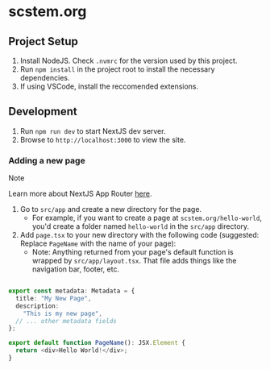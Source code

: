 # scstem.org

## Project Setup

1. Install NodeJS. Check `.nvmrc` for the version used by this project.
2. Run `npm install` in the project root to install the necessary dependencies.
3. If using VSCode, install the reccomended extensions.

## Development

1. Run `npm run dev` to start NextJS dev server.
2. Browse to `http://localhost:3000` to view the site.

### Adding a new page

> [!NOTE]  
> Learn more about NextJS App Router [here](https://nextjs.org/docs/app).

1. Go to `src/app` and create a new directory for the page.
   - For example, if you want to create a page at `scstem.org/hello-world`, you'd create a folder named `hello-world` in the `src/app` directory.
2. Add `page.tsx` to your new directory with the following code (suggested: Replace `PageName` with the name of your page):
   - Note: Anything returned from your page's default function is wrapped by `src/app/layout.tsx`. That file adds things like the navigation bar, footer, etc.

```ts

export const metadata: Metadata = {
  title: "My New Page",
  description:
    "This is my new page",
  // ... other metadata fields
};

export default function PageName(): JSX.Element {
  return <div>Hello World!</div>;
}
```
